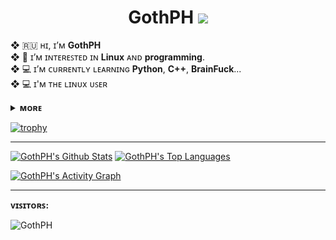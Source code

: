 <h1 align="center">GothPH <img src="https://raw.githubusercontent.com/MartinHeinz/MartinHeinz/master/wave.gif" width="40px"></h1> 


**❖** 🇷🇺 ʜɪ, ɪ’ᴍ **GothPH**                                             
**❖** 💜 ɪ’ᴍ ɪɴᴛᴇʀᴇꜱᴛᴇᴅ ɪɴ **Linux** ᴀɴᴅ **programming**.                                           
**❖** 💻 ɪ’ᴍ ᴄᴜʀʀᴇɴᴛʟʏ ʟᴇᴀʀɴɪɴɢ **Python**, **C++**, **BrainFuck**...                                     
**❖** 💻 ɪ'ᴍ ᴛʜᴇ ʟɪɴᴜx ᴜꜱᴇʀ                           
<details>   
  <summary><b> ᴍᴏʀᴇ</b></summary>
    <ul>
        <li><b>ᴏꜱ:</b> ᴋᴀʟɪ, ᴀʀᴄʜ, ʙʟᴀᴄᴋ-ᴀʀᴄʜ, xᴇʀᴏ-ʟɪɴᴜx</li>
        <li><b>ʟᴀᴘᴛᴏᴘ: </b> ʜᴘ ᴘʀᴏʙᴏᴏᴋ 6475ʙ</li>
        <li><b>ᴇᴅɪᴛᴏʀ:</b> ꜱᴜʙʟɪᴍᴇ ᴛᴇxᴛ</li>
        <br>
        <img alt="Python" height="25" width="25" src="https://raw.githubusercontent.com/devicons/devicon/master/icons/python/python-original.svg"/>&nbsp;
        <img alt="Bash" height="25" width="25" src="https://github.com/devicons/devicon/blob/master/icons/bash/bash-original.svg"/>&nbsp;
        <img alt="Linux" height="25" width="25" src="https://github.com/devicons/devicon/blob/master/icons/linux/linux-original.svg"/>&nbsp;
            <img alt="Sublime Text" height="25" width="25" src="https://www.svgrepo.com/show/354408/sublimetext-icon.svg"/>


</details>
                                    
[![trophy](https://github-profile-trophy.vercel.app/?username=GothPH&theme=radical)](https://github.com/ryo-ma/github-profile-trophy)

---  
<a href="https://github.com/GothPH/github-readme-stats"><img alt="GothPH's Github Stats" src="https://github-readme-stats.vercel.app/api?username=GothPH&show_icons=true&count_private=true&theme=react&hide_border=true&bg_color=0D1117" /></a>
<a href="https://github.com/GothPH/github-readme-stats"><img alt="GothPH's Top Languages" src="https://github-readme-stats.vercel.app/api/top-langs/?username=GothPH&langs_count=8&count_private=true&layout=compact&theme=react&hide_border=true&bg_color=0D1117" /></a>                              

<a href="https://github.com/GothPH/github-readme-activity-graph"><img alt="GothPH's Activity Graph" src="https://activity-graph.herokuapp.com/graph?username=GothPH&bg_color=0D1117&color=5BCDEC&line=5BCDEC&point=FFFFFF&hide_border=true" /></a>

---
<p align="left">
    <b>ᴠɪꜱɪᴛᴏʀꜱ:</b>
    <p ><img src="https://komarev.com/ghpvc/?username=GothPH&label=Visitors%20&color=0e75b6&style=flat" alt="GothPH"/></p>
</p>
